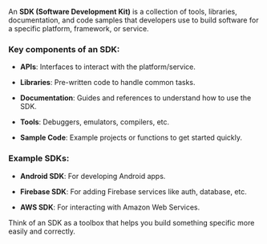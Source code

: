 An **SDK (Software Development Kit)** is a collection of tools, libraries, documentation, and code samples that developers use to build software for a specific platform, framework, or service.

### Key components of an SDK:

- **APIs**: Interfaces to interact with the platform/service. 
    
- **Libraries**: Pre-written code to handle common tasks.
    
- **Documentation**: Guides and references to understand how to use the SDK.
    
- **Tools**: Debuggers, emulators, compilers, etc.
    
- **Sample Code**: Example projects or functions to get started quickly.
    

### Example SDKs:

- **Android SDK**: For developing Android apps.
    
- **Firebase SDK**: For adding Firebase services like auth, database, etc.
    
- **AWS SDK**: For interacting with Amazon Web Services.
    

Think of an SDK as a toolbox that helps you build something specific more easily and correctly.